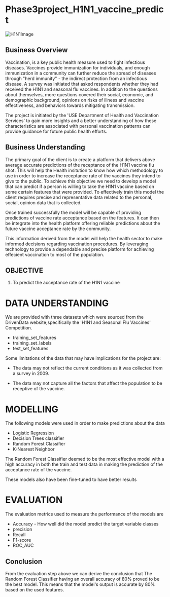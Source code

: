 <!-- #region -->
# Phase3project_H1N1_vaccine_predict

![H1N1Image](https://github.com/EdmundNyaribo/Phase3project_H1N1_vaccine_predict/blob/main/images/H1N1.jpeg)


## Business Overview
Vaccination, is a key public health measure used to fight infectious diseases. Vaccines provide immunization for individuals, and enough immunization in a community can further reduce the spread of diseases through "herd immunity" - the indirect protection from an infectious disease.
A survey was initiated that asked respondents whether they had received the H1N1 and seasonal flu vaccines. In addition to the questions about themselves, more questions covered their social, economic, and demographic background, opinions on risks of illness and vaccine effectiveness, and behaviors towards mitigating transmission.

The project is initiated by the 'USE Department of Health and Vaccination Services' to gain more insights and a better understanding of how these characteristics are associated with personal vaccination patterns can provide guidance for future public health efforts.

## Business Understanding 
The primary goal of the client is to create a platform that delivers above average accurate predictions of the receptance of the H1N1 vaccine flu shot. This will help the Health insitution to know how which methodology to use in order to increase the receptance rate of the vaccines they intend to give to the public. To achieve this objective we need to develop a model that can predict if a person is willing to take the H1N1 vaccine based on some certain features that were provided. To effectively train this model the client requires precise and representative data related to the personal, social, opinion data that is collected.

Once trained successfully the model will be capable of providing predictions of vaccine rate acceptance based on the features. It can then be integrate into the health platform offering reliable predictions about the future vaccine acceptance rate by the community.

This information derived from the model will help the health sector to make informed decisions regarding vaccination procedures. By leveraging technology to provide a dependable and precise platform for achieving effecient vaccination to most of the population.

## OBJECTIVE

1. To predict the acceptance rate of the H1N1 vaccine
<!-- #endregion -->

# DATA UNDERSTANDING
We are provided with three datasets which were sourced from the DrivenData website;specifically the 'H1N1 and Seasonal Flu Vaccines' Competition.
* training_set_features
* training_set_labels
* test_set_features 

Some limitations of the data that may have implications for the project are:

* The data may not reflect the current conditions as it was collected from a survey in 2009.

* The data may not capture all the factors that affect the population to be receptive of the vaccine.

# MODELLING
The following models were used in order to make predictions about the data
* Logistic Regression
* Decision Trees classifier
* Random Forest Classifier
* K-Nearest Neighbor

The Random Forest Classifier deemed to be the most effective model with a high accuracy in both the train and test data in making the prediction of the acceptance rate of the vaccine.

These models also have been fine-tuned to have better results

# EVALUATION 
The evaluation metrics used to measure the performance of the models are
* Accuracy - How well did the model predict the target variable classes
* precision
* Recall
* F1-score
* ROC_AUC

## Conclusion
From the evaluation step above we  can derive the conclusion that The Random Forest Classifier having an overall accuracy of 80% proved to be the best model. This means that the model's output is accurate by 80% based on the used features.
